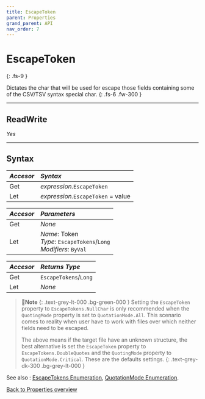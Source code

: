 ```yaml
---
title: EscapeToken
parent: Properties
grand_parent: API
nav_order: 7
---
```


# EscapeToken
{: .fs-9 }

Dictates the char that will be used for escape those fields containing some of the CSV/TSV syntax special char.
{: .fs-6 .fw-300 }

---

## ReadWrite

_Yes_

---

## Syntax

|**_Accesor_**|**_Syntax_**|
|:----------|:----------|
|Get|*expression*.`EscapeToken`|
|Let|*expression*.`EscapeToken` = value|

|**_Accesor_**|**_Parameters_**|
|:----------|:----------|
|Get|_None_|
|Let|*Name*: Token<br>*Type*: `EscapeTokens`/`Long`<br>*Modifiers*: `ByVal`|

|**_Accesor_**|**_Returns Type_**|
|:----------|:----------|
|Get|`EscapeTokens`/`Long`|
|Let|_None_|

>📝**Note**
>{: .text-grey-lt-000 .bg-green-000 }
>Setting the `EscapeToken` property to `EscapeTokens.NullChar` is only recommended when the `QuotingMode` property is set to `QuotationMode.All`. This scenario comes to reality when user have to work with files over which neither fields need to be escaped.
>
>The above means if the target file have an unknown structure, the best alternative is set the `EscapeToken` property to `EscapeTokens.DoubleQuotes` and the `QuotingMode` property to `QuotationMode.Critical`. These are the defaults settings.
{: .text-grey-dk-300 .bg-grey-lt-000 }

See also
: [EscapeTokens Enumeration](https://ws-garcia.github.io/VBA-CSV-interface/api/enumerations/escapetokens.html), [QuotationMode Enumeration](https://ws-garcia.github.io/VBA-CSV-interface/api/enumerations/quotationmode.html).

[Back to Properties overview](https://ws-garcia.github.io/VBA-CSV-interface/api/properties/)